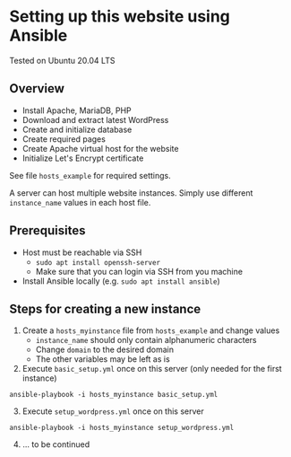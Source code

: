 # Setting up this website using Ansible

Tested on Ubuntu 20.04 LTS

## Overview

* Install Apache, MariaDB, PHP
* Download and extract latest WordPress
* Create and initialize database
* Create required pages
* Create Apache virtual host for the website
* Initialize Let's Encrypt certificate

See file `hosts_example` for required settings.

A server can host multiple website instances. Simply use different `instance_name` values in
each host file.

## Prerequisites

* Host must be reachable via SSH
  * `sudo apt install openssh-server`
  * Make sure that you can login via SSH from you machine
* Install Ansible locally (e.g. `sudo apt install ansible`)

## Steps for creating a new instance

1. Create a `hosts_myinstance` file from `hosts_example` and change values
   * `instance_name` should only contain alphanumeric characters
   * Change `domain` to the desired domain
   * The other variables may be left as is
2. Execute `basic_setup.yml` once on this server (only needed for the first instance)
```
ansible-playbook -i hosts_myinstance basic_setup.yml
```
3. Execute `setup_wordpress.yml` once on this server
```
ansible-playbook -i hosts_myinstance setup_wordpress.yml
```
4. ... to be continued